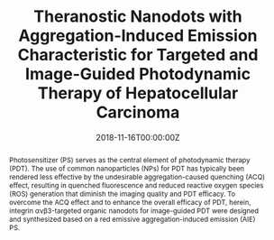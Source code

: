---
title: 'Theranostic Nanodots with Aggregation-Induced Emission Characteristic for Targeted and Image-Guided Photodynamic Therapy of Hepatocellular Carcinoma'

# Authors
# If you created a profile for a user (e.g. the default `admin` user), write the username (folder name) here
# and it will be replaced with their full name and linked to their profile.
authors:
  - Yang Gao#
  - Qi Chang Zheng#
  - Shidang Xu#
  - Youyong Yuan
  - Xiang Cheng
  - Shuai Jiang
  - Kenry
  - Qihong Yu
  - Zifang Song
  - Bin Liu*
  - Min Li*

# # Author notes (optional)
# author_notes:
#   - 'Equal contribution'
#   - 'Equal contribution'
#   - 'Equal contribution'
#   - ''
#   - ''
#   - ''
#   - ''
#   - ''
#   - ''
#   - 'Corresponding author'
#   - 'Corresponding author'

date: '2018-11-16T00:00:00Z'
doi: '10.7150/thno.29101'

# Schedule page publish date (NOT publication's date).
publishDate: '2019-02-12T00:00:00Z'

# Publication type.
# Accepts a single type but formatted as a YAML list (for Hugo requirements).
# Enter a publication type from the CSL standard.
publication_types: ['article-journal']

# Publication name and optional abbreviated publication name.
publication: In *Theranostics*
publication_short: In *Theranostics*

abstract: Photosensitizer (PS) serves as the central element of photodynamic therapy (PDT). The use of common nanoparticles (NPs) for PDT has typically been rendered less effective by the undesirable aggregation-caused quenching (ACQ) effect, resulting in quenched fluorescence and reduced reactive oxygen species (ROS) generation that diminish the imaging quality and PDT efficacy. To overcome the ACQ effect and to enhance the overall efficacy of PDT, herein, integrin ανβ3-targeted organic nanodots for image-guided PDT were designed and synthesized based on a red emissive aggregation-induced emission (AIE) PS.

Methods: The TPETS nanodots were prepared by nano-precipitation method and further conjugated with thiolated cRGD (cRGD-SH) through a click reaction to yield the targeted TPETS nanodots (T-TPETS nanodots). Nanodots were characterized for encapsulation efficiency, conjugation rate, particle size, absorption and emission spectra and ROS production. The targeted fluorescence imaging and antitumor efficacy of T-TPETS nanodot were evaluated both in vitro and in vivo. The mechanism of cell apoptosis induced by T-TPETS nanodot mediated-PDT was explored. The biocompatibility and toxicity of the nanodots was examined using cytotoxicity test, hemolysis assay, blood biochemistry test and histological staining.

Results: The obtained nanodots show bright red fluorescence and highly effective 1O2 generation in aggregate state. Both in vitro and in vivo experiments demonstrate that the nanodots exhibit excellent tumor-targeted imaging performance, which facilitates image-guided PDT for tumor ablation in a hepatocellular carcinoma model. Detailed analysis reveals that the nanodot-mediated PDT is able to induce time- and concentration-dependent cell death. The use of PDT at a high PDT intensity leads to direct cell necrosis, while cell apoptosis via the mitochondria-mediated pathway is achieved under low PDT intensity.

Conclusion: Our results suggest that well-designed AIE nanodots are promising for image-guided PDT applications.

Keywords: aggregation-induced emission (AIE), hepatocellular carcinoma, photodynamic therapy (PDT), integrin ανβ3, theranostics

# Summary. An optional shortened abstract.
summary: Photosensitizer (PS) serves as the central element of photodynamic therapy (PDT). The use of common nanoparticles (NPs) for PDT has typically been rendered less effective by the undesirable aggregation-caused quenching (ACQ) effect, resulting in quenched fluorescence and reduced reactive oxygen species (ROS) generation that diminish the imaging quality and PDT efficacy. To overcome the ACQ effect and to enhance the overall efficacy of PDT, herein, integrin ανβ3-targeted organic nanodots for image-guided PDT were designed and synthesized based on a red emissive aggregation-induced emission (AIE) PS.
tags: []

# Display this page in the Featured widget?
featured: true

# Custom links (uncomment lines below)
# links:
# - name: Custom Link
#   url: http://example.org

url_pdf: 'https://www.thno.org/v09p1264.pdf'
url_code: ''
url_dataset: ''
url_poster: ''
url_project: ''
url_slides: ''
url_source: ''
url_video: ''

# Featured image
# To use, add an image named `featured.jpg/png` to your page's folder.
# image:
#   caption: 'Image credit: [**Unsplash**](https://unsplash.com/photos/pLCdAaMFLTE)'
#   focal_point: ''
#   preview_only: false
---